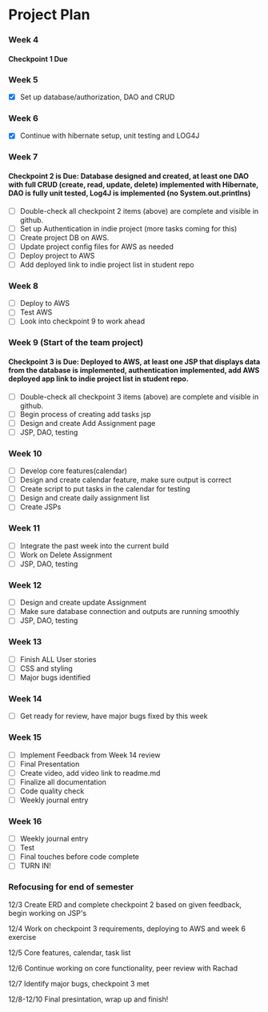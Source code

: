# Project Plan

### Week 4
#### Checkpoint 1 Due

### Week 5

- [x] Set up database/authorization, DAO and CRUD

### Week 6

- [x] Continue with hibernate setup, unit testing and LOG4J

### Week 7
#### Checkpoint 2 is Due: Database designed and created, at least one DAO with full CRUD (create, read, update, delete) implemented with Hibernate, DAO is fully unit tested, Log4J is implemented (no System.out.printlns)

- [ ] Double-check all checkpoint 2 items (above) are complete and visible in github.
- [ ] Set up Authentication in indie project (more tasks coming for this)
- [ ] Create project DB on AWS.
- [ ] Update project config files for AWS as needed
- [ ] Deploy project to AWS
- [ ] Add deployed link to indie project list in student repo

### Week 8

- [ ] Deploy to AWS
- [ ] Test AWS
- [ ] Look into checkpoint 9 to work ahead

### Week 9 (Start of the team project)
#### Checkpoint 3 is Due: Deployed to AWS, at least one JSP that displays data from the database is implemented, authentication implemented, add AWS deployed app link to indie project list in student repo.
- [ ] Double-check all checkpoint 3 items (above) are complete and visible in github.
- [ ] Begin process of creating add tasks jsp
- [ ] Design and create Add Assignment page
- [ ] JSP, DAO, testing

### Week 10
- [ ] Develop core features(calendar)
- [ ] Design and create calendar feature, make sure output is correct
- [ ] Create script to put tasks in the calendar for testing
- [ ] Design and create daily assignment list
- [ ] Create JSPs
      
### Week 11
- [ ] Integrate the past week into the current build
- [ ] Work on Delete Assignment
- [ ] JSP, DAO, testing
      
### Week 12
- [ ] Design and create update Assignment
- [ ] Make sure database connection and outputs are running smoothly
- [ ] JSP, DAO, testing
      
### Week 13
- [ ] Finish ALL User stories
- [ ] CSS and styling
- [ ] Major bugs identified
      
### Week 14
- [ ] Get ready for review, have major bugs fixed by this week
      
### Week 15
- [ ] Implement Feedback from Week 14 review
- [ ] Final Presentation
- [ ] Create video, add video link to readme.md
- [ ] Finalize all documentation
- [ ] Code quality check
- [ ] Weekly journal entry

### Week 16
- [ ] Weekly journal entry
- [ ] Test
- [ ] Final touches before code complete
- [ ] TURN IN!

### Refocusing for end of semester

12/3 Create ERD and complete checkpoint 2 based on given feedback, begin working on JSP's

12/4 Work on checkpoint 3 requirements, deploying to AWS and week 6 exercise

12/5 Core features, calendar, task list

12/6 Continue working on core functionality, peer review with Rachad

12/7 Identify major bugs, checkpoint 3 met

12/8-12/10 Final presintation, wrap up and finish!

